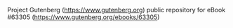 Project Gutenberg (https://www.gutenberg.org) public repository for
eBook #63305 (https://www.gutenberg.org/ebooks/63305)
